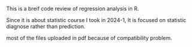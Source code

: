 This is a breif code review of regression analysis in R.


Since it is about statistic course I took in 2024-1, It is focused on statistic diagnose rather than prediction.


most of the files uploaded in pdf because of compatibility problem.
